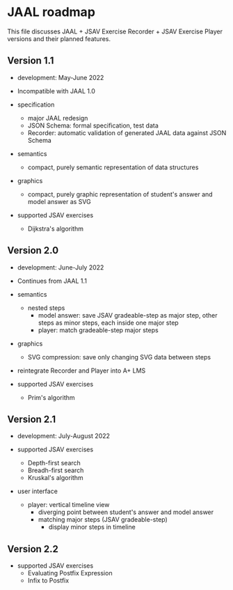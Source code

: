 # JAAL roadmap

This file discusses JAAL + JSAV Exercise Recorder + JSAV Exercise Player
versions and their planned features.

## Version 1.1

- development: May-June 2022

- Incompatible with JAAL 1.0
- specification  
  - major JAAL redesign
  - JSON Schema: formal specification, test data
  - Recorder: automatic validation of generated JAAL data against JSON Schema
- semantics
  - compact, purely semantic representation of data structures
- graphics
  - compact, purely graphic representation of student's answer and model answer
    as SVG
- supported JSAV exercises
  - Dijkstra's algorithm

## Version 2.0

- development: June-July 2022

- Continues from JAAL 1.1
- semantics
  - nested steps
    - model answer: save JSAV gradeable-step as major step, other steps
      as minor steps, each inside one major step
    - player: match gradeable-step major steps
- graphics
  - SVG compression: save only changing SVG data between steps
- reintegrate Recorder and Player into A+ LMS
- supported JSAV exercises
  - Prim's algorithm

## Version 2.1

- development: July-August 2022

- supported JSAV exercises
  - Depth-first search
  - Breadh-first search
  - Kruskal's algorithm
- user interface
  - player: vertical timeline view
    - diverging point between student's answer and model answer
    - matching major steps (JSAV gradeable-step)
      - display minor steps in timeline

## Version 2.2

- supported JSAV exercises
  - Evaluating Postfix Expression
  - Infix to Postfix
